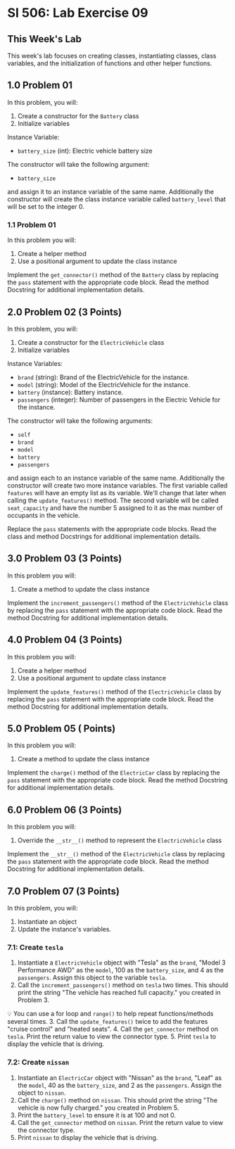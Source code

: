 # SI 506: Lab Exercise 09

## This Week's Lab

This week's lab focuses on creating classes, instantiating classes, class variables, and the initialization of functions and other helper functions.

##  1.0 Problem 01
In this problem, you will:
1. Create a constructor for the `Battery` class
2. Initialize variables

Instance Variable:

* `battery_size` (int): Electric vehicle battery size

The constructor will take the following argument:

* `battery_size`

and assign it to an instance variable of the same name. Additionally the constructor will create the class instance variable called `battery_level` that will be set to the integer 0.
### 1.1 Problem 01
In this problem you will:
1. Create a helper method
2. Use a positional argument to update the class instance

Implement the `get_connector()` method of the `Battery` class by replacing the `pass` statement with the appropriate code block. Read the method Docstring for additional implementation details.
## 2.0 Problem 02 (3 Points)

In this problem, you will:
1. Create a constructor for the `ElectricVehicle` class
2. Initialize variables

Instance Variables:

* `brand` (string): Brand of the ElectricVehicle for the instance.
* `model` (string): Model of the ElectricVehicle for the instance.
* `battery` (instance): Battery instance.
* `passengers` (integer): Number of passengers in the Electric Vehicle for the instance.

The constructor will take the following arguments:

* `self`
* `brand`
* `model`
* `battery`
* `passengers`

and assign each to an instance variable of the same name. Additionally the constructor will create two more instance variables. The first variable called `features` will have an empty list as its variable. We'll change that later when calling the `update_features()` method. The second variable will be called `seat_capacity` and have the number 5 assigned to it as the max number of occupants in the vehicle.

Replace the `pass` statements with the appropriate code blocks. Read the class and method Docstrings for additional implementation details.

## 3.0 Problem 03 (3 Points)

In this problem you will:
1. Create a method to update the class instance

Implement the `increment_passengers()` method of the `ElectricVehicle` class by replacing the `pass` statement with the appropriate code block. Read the method Docstring for additional implementation details.

## 4.0 Problem 04 (3 Points)

In this problem you will:
1. Create a helper method
2. Use a positional argument to update class instance

Implement the `update_features()` method of the `ElectricVehicle` class by replacing the `pass` statement with the appropriate code block. Read the method Docstring for additional implementation details.

## 5.0 Problem 05 ( Points)

In this problem you will:
1. Create a method to update the class instance

Implement the `charge()` method of the `ElectricCar` class by replacing the `pass` statement with the appropriate code block. Read the method Docstring for additional implementation details.
## 6.0 Problem 06 (3 Points)

In this problem you will:
1. Override the `__str__()` method to represent the `ElectricVehicle` class

Implement the `__str__()` method of the `ElectricVehicle` class by replacing the `pass` statement with the appropriate code block. Read the method Docstring for additional implementation details.

## 7.0 Problem 07 (3 Points)

In this problem, you will:
1. Instantiate an object
2. Update the instance's variables.
### 7.1: Create `tesla`

1. Instantiate a `ElectricVehicle` object with "Tesla" as the `brand`, "Model 3 Performance AWD" as the `model`, 100 as the `battery_size`, and 4 as the `passengers`. Assign this object to the variable `tesla`.
2. Call the `increment_passengers()` method on `tesla` two times. This should print the string "The vehicle has reached full capacity." you created in Problem 3.

:bulb: You can use a for loop and `range()` to help repeat functions/methods several times.
3. Call the `update_features()` twice to add the features "cruise control" and "heated seats".
4. Call the `get_connector` method on `tesla`. Print the return value to view the connector type.
5. Print `tesla` to display the vehicle that is driving.

### 7.2: Create `nissan`

1. Instantiate an `ElectricCar` object with "Nissan" as the `brand`, "Leaf" as the `model`, 40 as the `battery_size`, and 2 as the `passengers`. Assign the object to `nissan`.
2. Call the `charge()` method on `nissan`. This should print the string "The vehicle is now fully charged." you created in Problem 5.
3. Print the `battery_level` to ensure it is at 100 and not 0.
4. Call the `get_connector` method on `nissan`. Print the return value to view the connector type.
5. Print `nissan` to display the vehicle that is driving.
